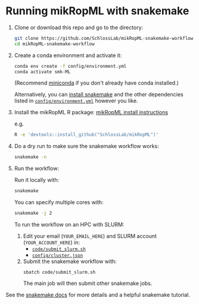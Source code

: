 # Running mikRopML with snakemake

1. Clone or download this repo and go to the directory:
    ``` sh
    git clone https://github.com/SchlossLab/mikRopML-snakemake-workflow
    cd mikRopML-snakemake-workflow
    ```
1. Create a conda environment and activate it:
    ``` sh
    conda env create -f config/environment.yml
    conda activate smk-ML
    ```
    (Recommend [miniconda](https://docs.conda.io/en/latest/miniconda.html) if you don't already have conda installed.)

    Alternatively, you can [install snakemake](https://snakemake.readthedocs.io/en/stable/getting_started/installation.html) and the other dependencies listed in [`config/environment.yml`](config/environment.yml) however you like.
1. Install the mikRopML R package: [mikRopML install instructions](https://github.com/SchlossLab/mikRopML#installation)

    e.g.
    ``` sh
    R -e 'devtools::install_github("SchlossLab/mikRopML")'
    ```

1. Do a dry run to make sure the snakemake workflow works:
    ``` sh
    snakemake -n
    ```
1. Run the workflow:

    Run it locally with:
    ``` sh
    snakemake
    ```

    You can specify multiple cores with:
    ``` sh
    snakemake -j 2
    ```

    To run the workflow on an HPC with SLURM:

    1. Edit your email (`YOUR_EMAIL_HERE`) and SLURM account (`YOUR_ACCOUNT_HERE`) in:
        - [`code/submit_slurm.sh`](code/submit_slurm.sh)
        - [`config/cluster.json`](config/cluster.json)
    1. Submit the snakemake workflow with:
        ``` µsh
        sbatch code/submit_slurm.sh
        ```
        The main job will then submit other snakemake jobs.


See the [snakemake docs](https://snakemake.readthedocs.io/en/stable) for more details and a helpful snakemake tutorial.